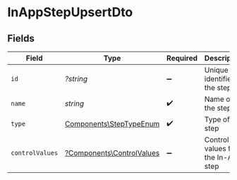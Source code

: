 # InAppStepUpsertDto


## Fields

| Field                                                                 | Type                                                                  | Required                                                              | Description                                                           |
| --------------------------------------------------------------------- | --------------------------------------------------------------------- | --------------------------------------------------------------------- | --------------------------------------------------------------------- |
| `id`                                                                  | *?string*                                                             | :heavy_minus_sign:                                                    | Unique identifier of the step                                         |
| `name`                                                                | *string*                                                              | :heavy_check_mark:                                                    | Name of the step                                                      |
| `type`                                                                | [Components\StepTypeEnum](../../Models/Components/StepTypeEnum.md)    | :heavy_check_mark:                                                    | Type of the step                                                      |
| `controlValues`                                                       | [?Components\ControlValues](../../Models/Components/ControlValues.md) | :heavy_minus_sign:                                                    | Control values for the In-App step                                    |